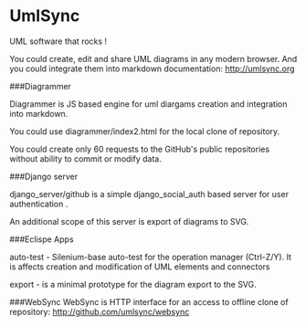 UmlSync
=======

UML software that rocks !

You could create, edit and share UML diagrams in any modern browser. And you could integrate them into markdown documentation: http://umlsync.org


###Diagrammer

Diagrammer is JS based engine for uml diargams creation and integration into markdown.

You could use diagrammer/index2.html for the local clone of repository.

You could create only 60 requests to the GitHub's public repositories without ability to commit or modify data.

###Django server

django_server/github is a simple django_social_auth based server for user authentication .

An additional scope of this server is export of diagrams to SVG.

###Eclispe Apps

auto-test - Silenium-base auto-test for the operation manager (Ctrl-Z/Y). It is affects creation and modification of UML elements and connectors

export - is a minimal prototype for the diagram export to the SVG. 

###WebSync
WebSync is HTTP interface for an access to offline clone of repository: http://github.com/umlsync/websync
